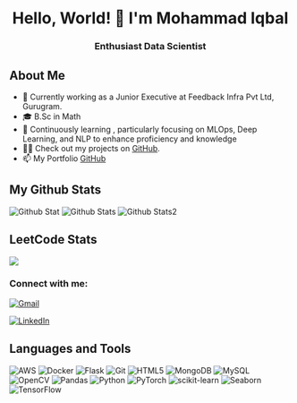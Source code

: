 <h1 align="center">Hello, World! 👋 I'm Mohammad Iqbal</h1>
<h3 align="center">Enthusiast Data Scientist</h3>


## About Me
- 💼 Currently working as a Junior Executive at Feedback Infra Pvt Ltd, Gurugram.
- 🎓 B.Sc in Math
- 🌱 Continuously learning , particularly focusing on MLOps, Deep Learning, and NLP to enhance proficiency and knowledge
- 👨‍💻 Check out my projects on [GitHub](https://github.com/miqbal303).
- 📫 My Portfolio [GitHub](https://sites.google.com/view/miqbal-portfolio/home)

## My Github Stats

![Github Stat](https://github-readme-stats.vercel.app/api?username=miqbal303)
![Github Stats](https://github-readme-streak-stats.herokuapp.com/?user=miqbal303)
![Github Stats2](https://github-readme-stats.vercel.app/api/top-langs/?username=miqbal303)

## LeetCode Stats

![](https://leetcard.jacoblin.cool/miqbal303?theme=unicorn)


<h3 align="left">Connect with me:</h3>
<p align="left">

[![Gmail](https://img.shields.io/badge/Gmail-D14836?style=for-the-badge&logo=gmail&logoColor=white)](mailto:miqbal303@gmail.com)

[![LinkedIn](https://img.shields.io/badge/LinkedIn-0077B5?style=for-the-badge&logo=linkedin&logoColor=white)](https://www.linkedin.com/in/mohammad-iqbal-1b347485/)



## Languages and Tools

![AWS](https://img.shields.io/badge/AWS-232F3E?style=for-the-badge&logo=amazon-aws&logoColor=white)
![Docker](https://img.shields.io/badge/Docker-2496ED?style=for-the-badge&logo=docker&logoColor=white)
![Flask](https://img.shields.io/badge/Flask-000000?style=for-the-badge&logo=flask&logoColor=white)
![Git](https://img.shields.io/badge/Git-F05032?style=for-the-badge&logo=git&logoColor=white)
![HTML5](https://img.shields.io/badge/HTML5-E34F26?style=for-the-badge&logo=html5&logoColor=white)
![MongoDB](https://img.shields.io/badge/MongoDB-47A248?style=for-the-badge&logo=mongodb&logoColor=white)
![MySQL](https://img.shields.io/badge/MySQL-4479A1?style=for-the-badge&logo=mysql&logoColor=white)
![OpenCV](https://img.shields.io/badge/OpenCV-5C3EE8?style=for-the-badge&logo=opencv&logoColor=white)
![Pandas](https://img.shields.io/badge/Pandas-150458?style=for-the-badge&logo=pandas&logoColor=white)
![Python](https://img.shields.io/badge/Python-3776AB?style=for-the-badge&logo=python&logoColor=white)
![PyTorch](https://img.shields.io/badge/PyTorch-EE4C2C?style=for-the-badge&logo=pytorch&logoColor=white)
![scikit-learn](https://img.shields.io/badge/scikit_learn-F7931E?style=for-the-badge&logo=scikit-learn&logoColor=white)
![Seaborn](https://img.shields.io/badge/Seaborn-3880FF?style=for-the-badge&logo=seaborn&logoColor=white)
![TensorFlow](https://img.shields.io/badge/TensorFlow-FF6F00?style=for-the-badge&logo=tensorflow&logoColor=white)
